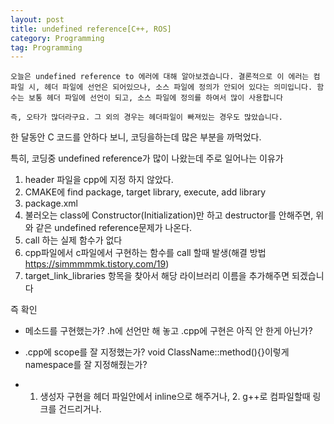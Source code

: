 ```yaml
---
layout: post
title: undefined reference[C++, ROS]
category: Programming
tag: Programming
---
```


```
오늘은 undefined reference to 에러에 대해 알아보겠습니다. 결론적으로 이 에러는 컴파일 시, 헤더 파일에 선언은 되어있으나, 소스 파일에 정의가 안되어 있다는 의미입니다. 함수는 보통 헤더 파일에 선언이 되고, 소스 파일에 정의를 하여서 많이 사용합니다

즉, 오타가 많더라구요. 그 외의 경우는 헤더파일이 빠져있는 경우도 많았습니다.

```

한 달동안 C 코드를 안하다 보니, 코딩을하는데 많은 부분을 까먹었다.

특히, 코딩중 undefined reference가 많이 나왔는데 주로 일어나는 이유가

1. header 파일을 cpp에 지정 하지 않았다.
2. CMAKE에 find package, target library, execute, add library
3. package.xml
4. 불러오는 class에 Constructor(Initialization)만 하고 destructor를 안해주면, 위와 같은 undefined reference문제가 나온다.
5. call 하는 실제 함수가 없다
6. cpp파일에서 c파일에서 구현하는 함수를 call 할때 발생(해결 방법 https://simmmmmk.tistory.com/19)
7. target_link_libraries 항목을 찾아서 해당 라이브러리 이름을 추가해주면 되겠습니다



즉 확인

- 메소드를 구현했는가? .h에 선언만 해 놓고 .cpp에 구현은 아직 안 한게 아닌가?

- .cpp에 scope를 잘 지정했는가? void ClassName::method(){}이렇게 namespace를 잘 지정해줬는가?

- 1. 생성자 구현을 헤더 파일안에서 inline으로 해주거나, 2. g++로 컴파일할때 링크를 건드리거나.
